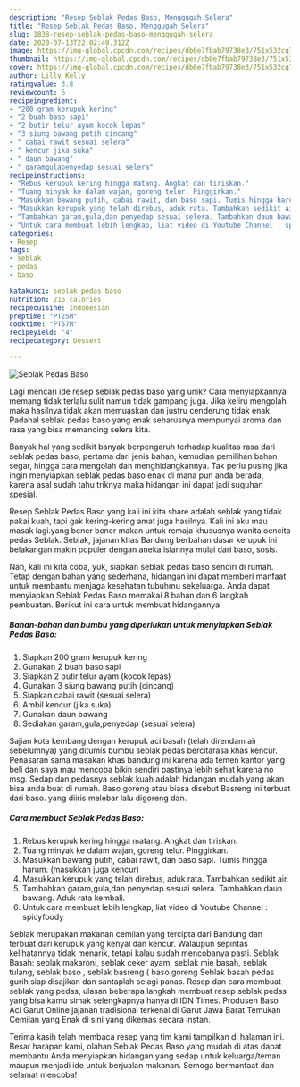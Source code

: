 ```yaml
---
description: "Resep Seblak Pedas Baso, Menggugah Selera"
title: "Resep Seblak Pedas Baso, Menggugah Selera"
slug: 1838-resep-seblak-pedas-baso-menggugah-selera
date: 2020-07-13T22:02:49.312Z
image: https://img-global.cpcdn.com/recipes/db0e7fbab79738e3/751x532cq70/seblak-pedas-baso-foto-resep-utama.jpg
thumbnail: https://img-global.cpcdn.com/recipes/db0e7fbab79738e3/751x532cq70/seblak-pedas-baso-foto-resep-utama.jpg
cover: https://img-global.cpcdn.com/recipes/db0e7fbab79738e3/751x532cq70/seblak-pedas-baso-foto-resep-utama.jpg
author: Lilly Kelly
ratingvalue: 3.8
reviewcount: 6
recipeingredient:
- "200 gram kerupuk kering"
- "2 buah baso sapi"
- "2 butir telur ayam kocok lepas"
- "3 siung bawang putih cincang"
- " cabai rawit sesuai selera"
- " kencur jika suka"
- " daun bawang"
- " garamgulapenyedap sesuai selera"
recipeinstructions:
- "Rebus kerupuk kering hingga matang. Angkat dan tiriskan."
- "Tuang minyak ke dalam wajan, goreng telur. Pinggirkan."
- "Masukkan bawang putih, cabai rawit, dan baso sapi. Tumis hingga harum. (masukkan juga kencur)"
- "Masukkan kerupuk yang telah direbus, aduk rata. Tambahkan sedikit air."
- "Tambahkan garam,gula,dan penyedap sesuai selera. Tambahkan daun bawang. Aduk rata kembali."
- "Untuk cara membuat lebih lengkap, liat video di Youtube Channel : spicyfoody"
categories:
- Resep
tags:
- seblak
- pedas
- baso

katakunci: seblak pedas baso 
nutrition: 216 calories
recipecuisine: Indonesian
preptime: "PT25M"
cooktime: "PT57M"
recipeyield: "4"
recipecategory: Dessert

---
```



![Seblak Pedas Baso](https://img-global.cpcdn.com/recipes/db0e7fbab79738e3/751x532cq70/seblak-pedas-baso-foto-resep-utama.jpg)

Lagi mencari ide resep seblak pedas baso yang unik? Cara menyiapkannya memang tidak terlalu sulit namun tidak gampang juga. Jika keliru mengolah maka hasilnya tidak akan memuaskan dan justru cenderung tidak enak. Padahal seblak pedas baso yang enak seharusnya mempunyai aroma dan rasa yang bisa memancing selera kita.

Banyak hal yang sedikit banyak berpengaruh terhadap kualitas rasa dari seblak pedas baso, pertama dari jenis bahan, kemudian pemilihan bahan segar, hingga cara mengolah dan menghidangkannya. Tak perlu pusing jika ingin menyiapkan seblak pedas baso enak di mana pun anda berada, karena asal sudah tahu triknya maka hidangan ini dapat jadi suguhan spesial.

Resep Seblak Pedas Baso yang kali ini kita share adalah seblak yang tidak pakai kuah, tapi gak kering-kering amat juga hasilnya. Kali ini aku mau masak lagi.yang bener bener makan untuk remaja khususnya wanita oencita pedas Seblak. Seblak, jajanan khas Bandung berbahan dasar kerupuk ini belakangan makin populer dengan aneka isiannya mulai dari baso, sosis.


Nah, kali ini kita coba, yuk, siapkan seblak pedas baso sendiri di rumah. Tetap dengan bahan yang sederhana, hidangan ini dapat memberi manfaat untuk membantu menjaga kesehatan tubuhmu sekeluarga. Anda dapat menyiapkan Seblak Pedas Baso memakai 8 bahan dan 6 langkah pembuatan. Berikut ini cara untuk membuat hidangannya.

<!--inarticleads1-->

##### Bahan-bahan dan bumbu yang diperlukan untuk menyiapkan Seblak Pedas Baso:

1. Siapkan 200 gram kerupuk kering
1. Gunakan 2 buah baso sapi
1. Siapkan 2 butir telur ayam (kocok lepas)
1. Gunakan 3 siung bawang putih (cincang)
1. Siapkan  cabai rawit (sesuai selera)
1. Ambil  kencur (jika suka)
1. Gunakan  daun bawang
1. Sediakan  garam,gula,penyedap (sesuai selera)


Sajian kota kembang dengan kerupuk aci basah (telah direndam air sebelumnya) yang ditumis bumbu seblak pedas bercitarasa khas kencur. Penasaran sama masakan khas bandung ini karena ada temen kantor yang beli dan saya mau mencoba bikin sendiri pastinya lebih sehat karena no msg. Sedap dan pedasnya seblak kuah adalah hidangan mudah yang akan bisa anda buat di rumah. Baso goreng atau biasa disebut Basreng ini terbuat dari baso. yang diiris melebar lalu digoreng dan. 

<!--inarticleads2-->

##### Cara membuat Seblak Pedas Baso:

1. Rebus kerupuk kering hingga matang. Angkat dan tiriskan.
1. Tuang minyak ke dalam wajan, goreng telur. Pinggirkan.
1. Masukkan bawang putih, cabai rawit, dan baso sapi. Tumis hingga harum. (masukkan juga kencur)
1. Masukkan kerupuk yang telah direbus, aduk rata. Tambahkan sedikit air.
1. Tambahkan garam,gula,dan penyedap sesuai selera. Tambahkan daun bawang. Aduk rata kembali.
1. Untuk cara membuat lebih lengkap, liat video di Youtube Channel : spicyfoody


Seblak merupakan makanan cemilan yang tercipta dari Bandung dan terbuat dari kerupuk yang kenyal dan kencur. Walaupun sepintas kelihatannya tidak menarik, tetapi kalau sudah mencobanya pasti. Seblak Basah: seblak makaroni, seblak ceker ayam, seblak mie basah, seblak tulang, seblak baso , seblak basreng ( baso goreng Seblak basah pedas gurih siap disajikan dan santaplah selagi panas. Resep dan cara membuat seblak yang pedas, ulasan beberapa langkah membuat resep seblak pedas yang bisa kamu simak selengkapnya hanya di IDN Times. Produsen Baso Aci Garut Online jajanan tradisional terkenal di Garut Jawa Barat Temukan Cemilan yang Enak di sini yang dikemas secara instan. 

Terima kasih telah membaca resep yang tim kami tampilkan di halaman ini. Besar harapan kami, olahan Seblak Pedas Baso yang mudah di atas dapat membantu Anda menyiapkan hidangan yang sedap untuk keluarga/teman maupun menjadi ide untuk berjualan makanan. Semoga bermanfaat dan selamat mencoba!
